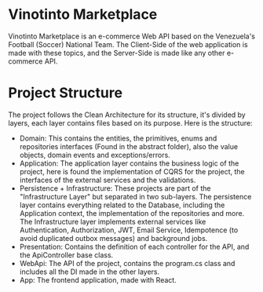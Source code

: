 # Vinotinto Marketplace

Vinotinto Marketplace is an e-commerce Web API based on the Venezuela's Football (Soccer) National Team. The Client-Side of the web application is made with these topics, and the Server-Side is made like any other e-commerce API.

# Project Structure

The project follows the Clean Architecture for its structure, it's divided by layers, each layer contains files based on its purpose. Here is the structure:

- Domain: This contains the entities, the primitives, enums and repositories interfaces (Found in the abstract folder), also the value objects, domain events and exceptions/errors.
- Application: The application layer contains the business logic of the project, here is found the implementation of CQRS for the project, the interfaces of the external services and the validations.
- Persistence + Infrastructure: These projects are part of the "Infrastructure Layer" but separated in two sub-layers. The persistence layer contains everything related to the Database, including the Application context, the implementation of the repositories and more. The Infrastructure layer implements external services like Authentication, Authorization, JWT, Email Service, Idempotence (to avoid duplicated outbox messages) and background jobs.
- Presentation: Contains the definition of each controller for the API, and the ApiController base class.
- WebApi: The API of the project, contains the program.cs class and includes all the DI made in the other layers.
- App: The frontend application, made with React.
